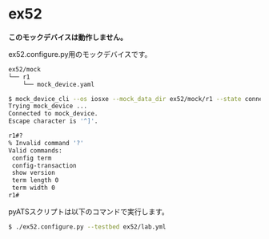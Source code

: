 # ex52

**このモックデバイスは動作しません。**

ex52.configure.py用のモックデバイスです。

```bash
ex52/mock
└── r1
    └── mock_device.yaml
```

```bash
$ mock_device_cli --os iosxe --mock_data_dir ex52/mock/r1 --state connect
Trying mock_device ...
Connected to mock_device.
Escape character is '^]'.

r1#?
% Invalid command '?'
Valid commands:
 config term
 config-transaction
 show version
 term length 0
 term width 0
r1#
```

pyATSスクリプトは以下のコマンドで実行します。

```bash
$ ./ex52.configure.py --testbed ex52/lab.yml
```

